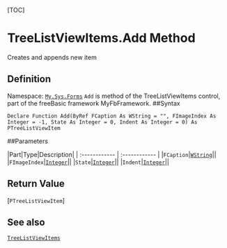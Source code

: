 [TOC]
# TreeListViewItems.Add Method
Creates and appends new item
## Definition
Namespace: [`My.Sys.Forms`](My.Sys.Forms.md)
`Add` is method of the TreeListViewItems control, part of the freeBasic framework MyFbFramework.
##Syntax
```freeBasic
Declare Function Add(ByRef FCaption As WString = "", FImageIndex As Integer = -1, State As Integer = 0, Indent As Integer = 0) As PTreeListViewItem
```

##Parameters

|Part|Type|Description|
| :------------ | :------------ |
|`FCaption`|[`WString`]("https://www.freebasic.net/wiki/KeyPgWString")||
|`FImageIndex`|[`Integer`]("https://www.freebasic.net/wiki/KeyPgInteger")||
|`State`|[`Integer`]("https://www.freebasic.net/wiki/KeyPgInteger")||
|`Indent`|[`Integer`]("https://www.freebasic.net/wiki/KeyPgInteger")||

## Return Value
[`PTreeListViewItem`]
## See also
[`TreeListViewItems`](TreeListViewItems.md)
